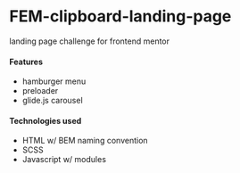 # FEM-clipboard-landing-page
landing page challenge for frontend mentor

#### Features
- hamburger menu
- preloader
- glide.js carousel

#### Technologies used
- HTML w/ BEM naming convention
- SCSS
- Javascript w/ modules
